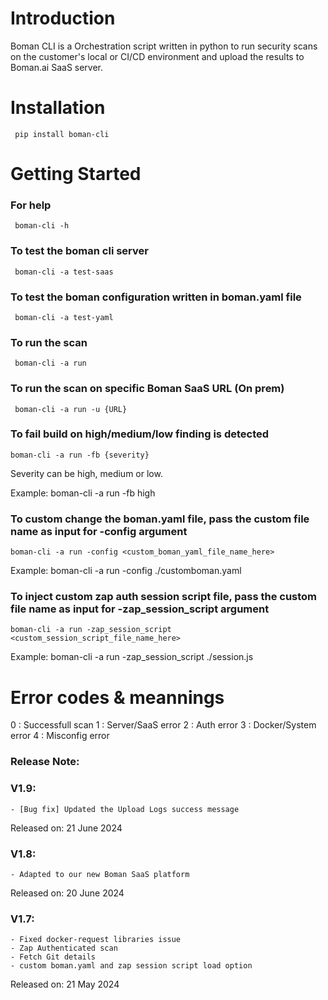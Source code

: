 # Introduction 
Boman CLI is a Orchestration script written in python to run security scans on the customer's local or CI/CD environment and upload the results to Boman.ai SaaS server.


# Installation

` pip install boman-cli`

# Getting Started

###  For help

` boman-cli -h` 

### To test the boman cli server

` boman-cli -a test-saas`


### To test the boman configuration written in boman.yaml file

` boman-cli -a test-yaml`

### To run the scan 

` boman-cli -a run`

### To run the scan on specific Boman SaaS URL (On prem)

` boman-cli -a run -u {URL}`


### To fail build on high/medium/low finding is detected

`boman-cli -a run -fb {severity}`

Severity can be high, medium or low.

Example: boman-cli -a run -fb high


### To custom change the boman.yaml file, pass the custom file name as input for -config argument

`boman-cli -a run -config <custom_boman_yaml_file_name_here>`

Example: boman-cli -a run -config ./customboman.yaml


### To inject custom zap auth session script file, pass the custom file name as input for -zap_session_script argument

`boman-cli -a run -zap_session_script <custom_session_script_file_name_here>`

Example: boman-cli -a run -zap_session_script ./session.js




# Error codes & meannings

0  : Successfull scan
1  : Server/SaaS error
2  : Auth error
3  : Docker/System error
4  : Misconfig error




### Release Note:


### V1.9:

    - [Bug fix] Updated the Upload Logs success message

Released on: 21 June 2024




### V1.8:

    - Adapted to our new Boman SaaS platform

Released on: 20 June 2024




### V1.7:

    - Fixed docker-request libraries issue
    - Zap Authenticated scan 
    - Fetch Git details
    - custom boman.yaml and zap session script load option

Released on: 21 May 2024




